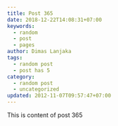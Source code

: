 ```yaml
---
title: Post 365
date: 2018-12-22T14:08:31+07:00
keywords:
  - random
  - post
  - pages
author: Dimas Lanjaka
tags:
  - random post
  - post has 5
category:
  - random post
  - uncategorized
updated: 2012-11-07T09:57:47+07:00
---
```

This is content of post 365